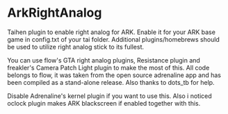 # ArkRightAnalog
Taihen plugin to enable right analog for ARK. Enable it for your ARK base game in config.txt of your tai folder. Additional plugins/homebrews should be used to utilize right analog stick to its fullest.

You can use flow's GTA right analog plugins, Resistance plugin and freakler's Camera Patch Light plugin to make the most of this.
All code belongs to flow, it was taken from the open source adrenaline app and has been compiled as a stand-alone release. Also thanks to dots_tb for help.

Disable Adrenaline's kernel plugin if you want to use this. Also i noticed oclock plugin makes ARK blackscreen if enabled together with this.

